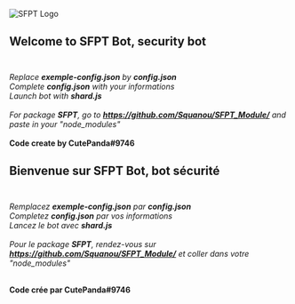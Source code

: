 ![SFPT Logo](https://cdn.discordapp.com/avatars/888839441454628897/7c504aead7837a02712e1816a374a0ae.png?size=2048)

<EN>

## Welcome to SFPT Bot, security bot<br><br>

_Replace **exemple-config.json** by **config.json**_ <br>
_Complete **config.json** with your informations_ <br>
_Launch bot with **shard.js**_<br><br>
_For package **SFPT**, go to **https://github.com/Squanou/SFPT_Module/** and paste in your "node\_modules"_<br><br>
__Code create by CutePanda#9746__

<FR>

## Bienvenue sur SFPT Bot, bot sécurité<br><br>

_Remplacez **exemple-config.json** par **config.json**_<br>
_Completez **config.json** par vos informations_<br>
_Lancez le bot avec **shard.js**_<br><br>
_Pour le package **SFPT**, rendez-vous sur **https://github.com/Squanou/SFPT_Module/** et coller dans votre "node\_modules"_<br><br>

__Code crée par CutePanda#9746__